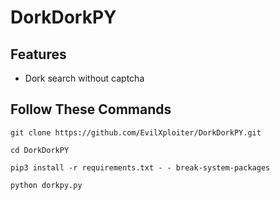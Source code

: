 # DorkDorkPY

## Features
- Dork search without captcha

## Follow These Commands
```
git clone https://github.com/EvilXploiter/DorkDorkPY.git
```

```
cd DorkDorkPY
```
```
pip3 install -r requirements.txt - - break-system-packages
```
```
python dorkpy.py
```
